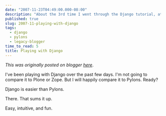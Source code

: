 ```yaml
---
date: "2007-11-23T04:49:00.000-08:00"
description: "About the 3rd time I went through the Django tutorial, at the time I was so jealous of its simplicity compared to Zope."
published: true
slug: 2007-11-playing-with-django
tags:
  - django
  - pylons
  - legacy-blogger
time_to_read: 5
title: Playing with Django
---
```


_This was originally posted on blogger [here](https://pydanny.blogspot.com/2007/11/playing-with-django.html)_.

I've been playing with Django over the past few days. I'm not going to compare it to Plone or Zope. But I will happily compare it to Pylons. Ready?

Django is easier than Pylons.

There. That sums it up.

Easy, intuitive, and fun.
